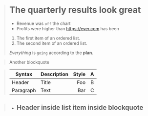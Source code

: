 > # The quarterly results look great
>
> - Revenue was `off` the chart
> - Profits were higher than <https://ever.com> has been
>
> 1. The first item of an ordered list.
> 2. The second item of an ordered list.
>
> *Everything* is `going` according to the **plan**.

> Another blockquote

> | Syntax      | Description  | Style | A    |
> | ----------- | :----------- | ----: | :--: |
> | Header      | Title        | Foo   | B    |
> | Paragraph   | Text         | Bar   | C    |

> - ## Header inside list item inside blockquote
